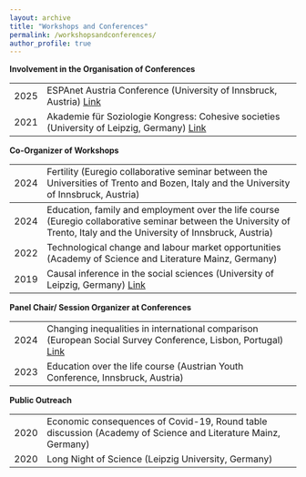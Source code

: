 ```yaml
---
layout: archive
title: "Workshops and Conferences"
permalink: /workshopsandconferences/
author_profile: true
---
```



**Involvement in the Organisation of Conferences**

<table>
<tbody>
    <tr>
 <td width = "10%">2025</td>
 <td>ESPAnet Austria Conference (University of Innsbruck, Austria)
   <a href = "https://www.wu.ac.at/sozialpolitik/espanet-austria/jaehrliche-forschungskonferenzen/">Link</a></td>
 </tr>
   <tr>
 <td width = "10%">2021</td>
 <td>Akademie für Soziologie Kongress: Cohesive societies (University of Leipzig, Germany)
   <a href = "https://cohesivesocieties.net/">Link</a></td>
 </tr>
</tbody>
</table>

**Co-Organizer of Workshops**
<table>
<tbody>
    <tr>
 <td width = "10%">2024</td>
 <td>Fertility  (Euregio collaborative seminar between the Universities of Trento and Bozen, Italy and the University of Innsbruck, Austria) </td>
 </tr>
<tbody>
     <tr>
 <td width = "10%">2024</td>
 <td>Education, family and employment over the life course  (Euregio collaborative seminar between the University of Trento, Italy and the University of Innsbruck, Austria) </td>
 </tr>
  <tr>
 <td width = "10%">2022</td>
 <td>Technological change and labour market opportunities (Academy of Science and Literature Mainz, Germany) </td>
 </tr>
    <tr>
 <td width = "10%">2019</td>
 <td>Causal inference in the social sciences (University of Leipzig, Germany)
   <a href = "https://home.uni-leipzig.de/~causality/">Link</a></td>
 </tr>
</tbody>
</table>

**Panel Chair/ Session Organizer at Conferences**
<table>
<tbody>
    <tr>
 <td width = "10%">2024</td>
 <td>Changing inequalities in international comparison (European Social Survey Conference, Lisbon, Portugal)
       <a href = "https://home.uni-leipzig.de/~causality/](https://www.europeansocialsurvey.org/about/ess-conference/5th-international-ess-conference">Link</a></td>
 </tr>
  <tr>
 <td width = "10%">2023</td>
 <td>Education over the life course (Austrian Youth Conference, Innsbruck, Austria)</td>
 </tr>  
</tbody>
</table>


**Public Outreach**
<table>
<tbody>
  <tr>
 <td width = "10%">2020</td>
 <td>Economic consequences of Covid-19, Round table discussion (Academy of Science and Literature Mainz, Germany)</td>
 </tr>  
 <tr>
 <td width = "10%">2020</td>
 <td>Long Night of Science (Leipzig University, Germany)</td>
 </tr> 
</tbody>
</table>
